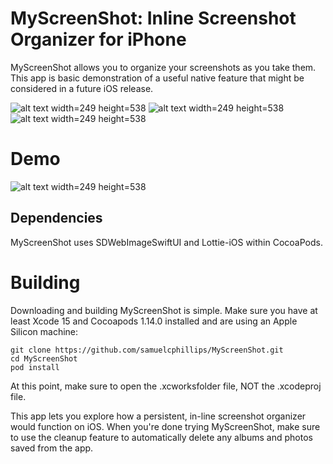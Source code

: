 # MyScreenShot: Inline Screenshot Organizer for iPhone

MyScreenShot allows you to organize your screenshots as you take them. This app is basic demonstration of a useful native feature that might be considered in a future iOS release.

![alt text width=249 height=538](https://github.com/samjapan2014/ScreenShot/blob/main/Asset%201%20copy.png?raw=true)
![alt text width=249 height=538](https://github.com/samjapan2014/ScreenShot/blob/main/Asset%206%20copy.png?raw=true)
![alt text width=249 height=538](https://github.com/samjapan2014/ScreenShot/blob/main/Asset%2010%20copy.png?raw=true)

# Demo 

![alt text width=249 height=538](https://raw.githubusercontent.com/samjapan2014/ScreenShot/main/ezgif-5-f6f034819c.gif)
## Dependencies

MyScreenShot uses SDWebImageSwiftUI and Lottie-iOS within CocoaPods.

# Building 

Downloading and building MyScreenShot is simple. Make sure you have at least Xcode 15 and Cocoapods 1.14.0 installed and are using an Apple Silicon machine:

```
git clone https://github.com/samuelcphillips/MyScreenShot.git
cd MyScreenShot
pod install
```

At this point, make sure to open the .xcworksfolder file, NOT the .xcodeproj file.

This app lets you explore how a persistent, in-line screenshot organizer would function on iOS. When you're done trying MyScreenShot, make sure to use the cleanup feature to automatically delete any albums and photos saved from the app. 
